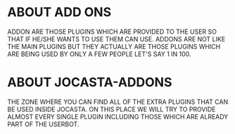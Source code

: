 # ABOUT ADD ONS
ADDON ARE THOSE PLUGINS WHICH ARE PROVIDED TO THE USER SO THAT IF HE/SHE WANTS TO USE THEM CAN USE. ADDONS ARE NOT LIKE THE MAIN PLUGINS BUT THEY ACTUALLY ARE THOSE PLUGINS WHICH ARE BEING USED BY ONLY A FEW PEOPLE LET'S SAY 1 IN 100.

# ABOUT JOCASTA-ADDONS

THE ZONE WHERE YOU CAN FIND ALL OF THE EXTRA PLUGINS THAT CAN BE USED INSIDE JOCASTA. ON THIS PLACE WE WILL TRY TO PROVIDE ALMOST EVERY SINGLE PLUGIN INCLUDING THOSE WHICH ARE ALREADY PART OF THE USERBOT. 

